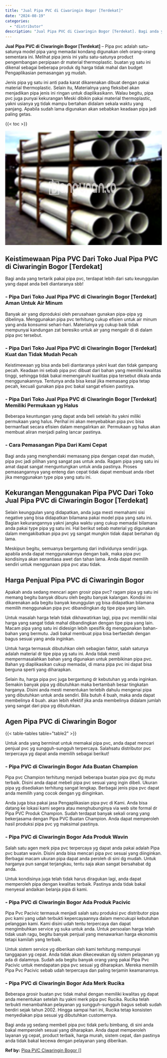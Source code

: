 ```yaml
---
title: "Jual Pipa PVC di Ciwaringin Bogor [Terdekat]"
date: "2024-08-19"
categories: 
  - "distributor"
description: "Jual Pipa PVC di Ciwaringin Bogor [Terdekat]. Bagi anda yg sedang membeli pipa pvc tidak perlu bimbang, di sini anda bakal memperoleh sesuai yang diharapkan...."
---
```


**Jual Pipa PVC di Ciwaringin Bogor \[Terdekat\]** – Pipa pvc adalah satu-satunya model pipa yang memadai kondang digunakan oleh orang-orang sementara ini. Melihat pipa jenis ini yaitu satu-satunya product pengembangan perpipaan dr material thermoplastic. buatan yg satu ini dikenal sebagai beberapa produk dg harga tidak mahal dan budget Pengaplikasian pemasangan yg mudah.

Jenis pipa yg satu ini anti pada karat dikarenakan dibuat dengan pakai material thermoplastic. Selain itu, Materialnya yang fleksibel akan menjadikan pipa jenis ini ringan untuk diaplikasikann. Walau begitu, pipa pvc juga punyai kekurangan Meski dibikin pakai material thermoplastic, yakni usianya yg tidak mampu bertahan didalam sekala waktu yang panjang. Apabila sudah lama digunakan akan sebabkan keadaan pipa jadi paling getas.

{{< toc >}}

![Jual Pipa PVC di Ciwaringin Bogor [Terdekat]](/images/jaul-pipa-pvc-42.png)

## Keistimewaan Pipa PVC Dari Toko Jual Pipa PVC di Ciwaringin Bogor \[Terdekat\]

Bagi anda yang tertarik pakai pipa pvc, terdapat lebih dari satu keunggulan yang dapat anda beli diantaranya sbb!

### \- Pipa Dari Toko Jual Pipa PVC di Ciwaringin Bogor \[Terdekat\] Aman Untuk Air Minum

Banyak air yang diproduksi oleh perusahaan gunakan pipa-pipa yg dibelinya. Menggunakan pipa pvc terhitung cukup efisien untuk air minum yang anda konsumsi sehari-hari. Materialnya yg cukup baik tidak mempunyai kandungan zat beresiko untuk air yang mengalir di di dalam pipa pvc tersebut.

### \- Pipa Dari Toko Jual Pipa PVC di Ciwaringin Bogor \[Terdekat\] Kuat dan Tidak Mudah Pecah

Keistimewaan yg bisa anda beli diantaranya yakni kuat dan tidak gampang pecah. Keadaan ini sebab pipa pvc dibuat dari bahan yang memiliki kwalitas tinggi, sehingga tidak bakal memengaruhi kualitas pipa tersebut dikala anda menggunakannya. Tentunya anda bisa kesal jika memasang pipa tetap pecah, kecuali gunakan pipa pvc bakal sangat efisien pastinya.

### \- Pipa Dari Toko Jual Pipa PVC di Ciwaringin Bogor \[Terdekat\] Memiliki Permukaan yg Halus

Beberapa keuntungan yang dapat anda beli setelah itu yakni miliki permukaan yang halus. Perihal ini akan menyebabkan pipa pvc bisa bermanfaat secara efisien dalam mengalirkan air. Permukaan yg halus akan membuat aliran menjadi paling lancar pastinya.

### \- Cara Pemasangan Pipa Dari Kami Cepat

Bagi anda yang menghendaki memasang pipa dengan cepat dan mudah, pipa pvc jadi pilihan yang sangat pas untuk anda. Ragam pipa yang satu ini amat dapat sangat menguntungkan untuk anda pastinya. Proses pemasangannya yang enteng dan cepat tidak dapat membuat anda ribet jika menggunakan type pipa yang satu ini.

## Kekurangan Menggunakan Pipa PVC Dari Toko Jual Pipa PVC di Ciwaringin Bogor \[Terdekat\]

Selain keunggulan yang didapatkan, anda juga mesti memahami sisi negative yang bisa didapatkan bilamana pakai model pipa yang satu ini. Bagian kekurangannya yakni jangka waktu yang cukup memadai bilamana anda pakai type pipa yg satu ini. Hal berikut sebab material yg digunakan dalam mengakibatkan pipa pvc yg sangat mungkin tidak dapat bertahan dg lama.

Meskipun begitu, semuanya bergantung dari individunya sendiri juga. apabila anda dapat menggunakannya dengan baik, maka pipa pvc kondisinya akan senantiasa awet dan tahan lama. Anda dapat memilih sendiri untuk menggunaan pipa pvc atau tidak.

## Harga Penjual Pipa PVC di Ciwaringin Bogor

Apakah anda sedang mencari agen grosir pipa pvc? ragam pipa yg satu ini memang begitu banyak diburu oleh begitu banyak kalangan. Kondisi ini dikarenakan ada begitu banyak keunggulan yg bisa didapatkan bilamana memilih menggunakan pipa pvc dibandingkan dg tipe pipa yang lain.

Untuk masalah harga telah tidak dikhawatirkan lagi, pipa pvc memiliki nilai harga yang sangat tidak mahal dibandingkan dengan tipe pipa yang lain. Macam pipa yang satu ini didesign lebih spesifik dg menggunakan bahan-bahan yang bermutu. Jadi bakal membuat pipa bisa berfaedah dengan bagus sesuai yang anda inginkan.

Untuk harga termasuk dibutuhkan oleh sebagian faktor, salah satunya adalah material dr tipe pipa yg satu ini. Anda tidak mesti mempermasalahkan bahan yang digunakan untuk pembikinan pipa pvc. Bahan yg diaplikasikan cukup memadai, di mana pipa pvc ini dapat bisa berguna sperti yang diharapkan.

Selain itu, harga pipa pvc juga bergantung dr kebutuhan yg anda inginkan. Semakin banyak pipa yg dibutuhkan maka bertambah besar tingkatan harganya. Disini anda mesti menentukan terlebih dahulu mengenai pipa yang dibutuhkan untuk anda sendiri. Bila butuh 4 buah, maka anda dapat membelinya 4 buah. akan lebih efektif jika anda membelinya didalam jumlah yang sangat dari pipa yg dibutuhkan.

## Agen Pipa PVC di Ciwaringin Bogor

{{< table-tables table="table2" >}}

Untuk anda yang berminat untuk memakai pipa pvc, anda dapat mencari penjual pvc yg sungguh-sungguh terpercaya. Salahsatu distributor pvc terpercaya yg dapat anda memilih sebagai berikut!

### \- Pipa PVC di Ciwaringin Bogor Ada Buatan Champion

Pipa pvc Champion terhitung menjadi beberapa buatan pipa pvc dg mutu terbaik. Disini anda dapat mebeli pipa pvc sesuai yang ingin dibeli. Ukuran pipa yg disediakan terhitung sangat lengkap. Berbagai jenis pipa pvc dapat anda memilih yang cocok dengan yg diinginkan.

Anda juga bisa pakai jasa Pengaplikasian pipa pvc di Kami. Anda bisa datang ke lokasi kami segera atau menghubunginya via web site formal dr Pipa PVC Produk Champion. Sudah terdapat banyak sekali orang yang bekerjasama dengan Pipa PVC Buatan Champion. Anda dapat memperoleh hasil produksi pipa pvc yg maksimal pastinya.

### \- Pipa PVC di Ciwaringin Bogor Ada Produk Wavin

Salah satu agen merk pipa pvc terpercaya yg dapat anda pakai adalah Pipa pvc buatan wavin. Disini anda bisa mencari pipa pvc sesuai yang diinginkan. Berbagai macam ukuran pipa dapat anda peroleh di sini dg mudah. Untuk harganya pun sangat terjangkau, tentu saja akan sangat bersahabat dg anda.

Untuk kondisinya juga telah tidak harus diragukan lagi, anda dapat memperoleh pipa dengan kwalitas terbaik. Pastinya anda tidak bakal menyesal andaikan belanja pipa di kami.

### \- Pipa PVC di Ciwaringin Bogor Ada Produk Pacivic

Pipa Pvc Pacivic termasuk menjadi salah satu produksi pvc distributor pipa pvc kami yang udah terbukti kepercayaannya dalam mencukupi kebutuhan pelanggan kami. Kami disini udah tentu terpercaya dan dapat mengimbuhkan service yg suka untuk anda. Untuk persoalan harga telah tidak usah ragu, begitu banyak penjual yang menawarkan harga ekonomis tetapi kamilah yang terbaik.

Untuk sistem service yg diberikan oleh kami terhitung mempunyai tanggapan yg cepat. Anda tidak akan dikecewakan dg sistem pelayanan yg ada di dalamnya. Sudah ada begitu banyak orang yang pakai Pipa Pvc Pacivic untuk mendapatan pipa pvc sesuai yg diharapkan. Mereka memilih Pipa Pvc Pacivic sebab udah terpercaya dan paling terjamin keamanannya.

### \- Pipa PVC di Ciwaringin Bogor Ada Merk Rucika

Beberapa grosir buatan pvc tidak mahal dengan memiliki kwalitas yg dapat anda menentukan setelah itu yakni merk pipa pvc Rucika. Rucika telah terbukti menambahkan pelayanan yg sungguh-sungguh bagus sebab sudah berdiri sejak tahun 2002. Hingga sampai hari ini, Rucika tetap konsisten menyediakan pipa sesuai yg dibutuhkan customernya.

Bagi anda yg sedang membeli pipa pvc tidak perlu bimbang, di sini anda bakal memperoleh sesuai yang diharapkan. Anda dapat memperoleh layanan yg cepat, product terbaik, harga murah, sistem cepat, dan pastinya anda tidak bakal kecewa dengan pelayanan yang diberikan.

**Ref by:** [Pipa PVC Ciwaringin Bogor []](https://id.wikipedia.org/wiki/Pipa)
